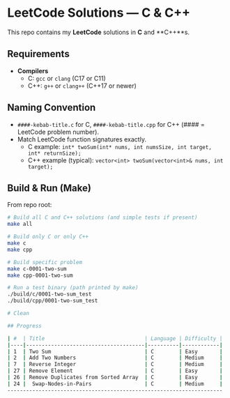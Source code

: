 # LeetCode Solutions — C & C++

This repo contains my **LeetCode** solutions in **C** and **C++**s.

## Requirements
- **Compilers**
  - C: `gcc` or `clang` (C17 or C11)
  - C++: `g++` or `clang++` (C++17 or newer)

## Naming Convention
- `####-kebab-title.c` for C, `####-kebab-title.cpp` for C++ (#### = LeetCode problem number).
- Match LeetCode function signatures exactly.
  - C example: `int* twoSum(int* nums, int numsSize, int target, int* returnSize);`
  - C++ example (typical): `vector<int> twoSum(vector<int>& nums, int target);`

## Build & Run (Make)
From repo root:

```bash
# Build all C and C++ solutions (and simple tests if present)
make all

# Build only C or only C++
make c
make cpp

# Build specific problem
make c-0001-two-sum
make cpp-0001-two-sum

# Run a test binary (path printed by make)
./build/c/0001-two-sum_test
./build/cpp/0001-two-sum_test

# Clean

## Progress

| #  | Title                                | Language | Difficulty |
|----|--------------------------------------|----------|------------|
| 1  | Two Sum                              | C        | Easy       |
| 2  | Add Two Numbers                      | C        | Medium     |
| 7  | Reverse Integer                      | C        | Medium     |
| 27 | Remove Element                       | C        | Easy       |
| 26 | Remove Duplicates from Sorted Array  | C        | Easy       |
| 24 |  Swap-Nodes-in-Pairs                 | C        | Medium     |
---------------------------------------------------------------------

